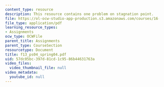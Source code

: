 ```yaml
---
content_type: resource
description: This resource contains one problem on stagnation point.
file: https://ol-ocw-studio-app-production.s3.amazonaws.com/courses/16-01-unified-engineering-i-ii-iii-iv-fall-2005-spring-2006/57dc05bc397d81cd1c9586b44631763a_f13_ps04_spring04.pdf
file_type: application/pdf
learning_resource_types:
- Assignments
ocw_type: OCWFile
parent_title: Assignments
parent_type: CourseSection
resourcetype: Document
title: f13_ps04_spring04.pdf
uid: 57dc05bc-397d-81cd-1c95-86b44631763a
video_files:
  video_thumbnail_file: null
video_metadata:
  youtube_id: null
---
```

